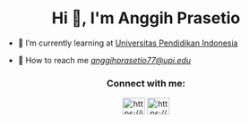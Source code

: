 <h1 align="center">Hi 👋, I'm Anggih Prasetio</h1>

- 📒 I’m currently learning at [Universitas Pendidikan Indonesia](http://upi.edu)
  

- 📧 How to reach me *anggihprasetio77@upi.edu*

<h3 align="center">Connect with me:</h3>
<p align="center">
<a href="https://id.linkedin.com/in/anggih-prasetio-a32218223" target="blank"><img align="center" src="https://raw.githubusercontent.com/rahuldkjain/github-profile-readme-generator/master/src/images/icons/Social/linked-in-alt.svg" alt="https://id.linkedin.com/in/anggih-prasetio-a32218223" height="30" width="40" /></a>
<a href="https://www.instagram.com/anggih_praset10/" target="blank"><img align="center" src="https://raw.githubusercontent.com/rahuldkjain/github-profile-readme-generator/master/src/images/icons/Social/instagram.svg" alt="https://www.instagram.com/anggih_praset10/" height="30" width="40" /></a>
</p>
